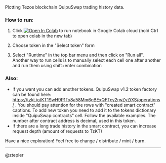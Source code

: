 Plotting Tezos blockchain QuipuSwap trading history data.

### How to run:
1. Click [![Open In Colab](https://colab.research.google.com/assets/colab-badge.svg)](https://colab.research.google.com/github/ztepler/quipuswap-tezos-analysis-colab/blob/main/QuipuSwap_Tezos_Pool_Analysis.ipynb) to run notebook in Google Colab cloud (hold Ctrl to open colab in the new tab)

2. Choose token in the "Select token" form
3. Select "Runtime" in the top bar menu and then click on "Run all". Another way to run cells is to manually select each cell one after another and run them using shift+enter combination

### Also:
- If you want you can add another tokens. QuipuSwap v1.2 token factory can be found here: https://tzkt.io/KT1SwH9P1Tx8a58Mm6qBExQFTcy2rwZyZiXS/operations/ . You should pay attention for the rows with "created smart contract" captions. To add new token you need to add it to the tokens dictionary inside "QuipuSwap contracts" cell. Follow the available examples. The number after contract address is decimal, used in this token.
- If there are a long trade history in the smart contract, you can increase request depth (amount of requests to TzKT)

Have a nice exploration! Feel free to change / distribute / mint / burn.

----
@ztepler

